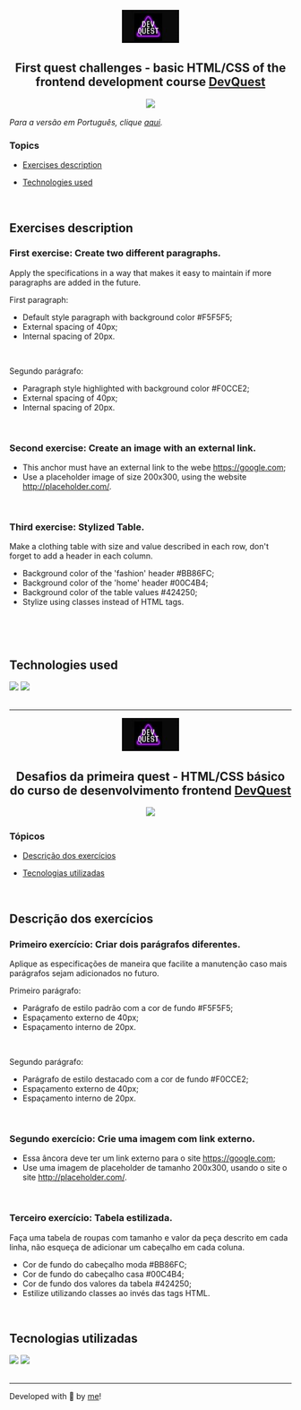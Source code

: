
<p align='center'> <img src="logo-devQuest.jpg" alt="Course logo"> </p>

<h2 align='center'> First quest challenges - basic HTML/CSS of the frontend development course <a href="https://devemdobro.com/lista/">DevQuest</a></h2>

<div align='center'>
	<img src="http://img.shields.io/static/v1?label=EXERCISES&message=DELIVERED&color=lightblue&style=for-the-badge"/>
</div>


_Para a versão em Português, clique [aqui](#portuguese)._


### Topics

- [Exercises description](#exercises-description)

- [Technologies used](#technologies-used)


<br>

## Exercises description

<p align="justify">

### First exercise: Create two different paragraphs.

Apply the specifications in a way that makes it easy to maintain if more paragraphs are added in the future.

First paragraph: 

- Default style paragraph with background color #F5F5F5;
- External spacing of 40px;
- Internal spacing of 20px.

<br>

Segundo parágrafo: 

- Paragraph style highlighted with background color #F0CCE2;
- External spacing of 40px;
- Internal spacing of 20px.

<br>

### Second exercise: Create an image with an external link.

- This anchor must have an external link to the webe https://google.com;
- Use a placeholder image of size 200x300, using the website http://placeholder.com/.


<br>

### Third exercise: Stylized Table.

Make a clothing table with size and value described in each row, don't forget to add a header in each column.

- Background color of the 'fashion' header #BB86FC;
- Background color of the 'home' header #00C4B4;
- Background color of the table values #424250;
- Stylize using classes instead of HTML tags.

<br>

</p>

<br>

## Technologies used

<div>
  <img src="https://img.shields.io/badge/HTML5-E34F26?style=for-the-badge&logo=html5&logoColor=white">
  <img src="https://img.shields.io/badge/CSS3-1572B6?style=for-the-badge&logo=css3&logoColor=white">
</div>

<br>

<hr>

<div id="portuguese">

<p align='center'> <img src="logo-devQuest.jpg" alt="Course logo"> </p>

<h2 align='center'> Desafios da primeira quest - HTML/CSS básico do curso de desenvolvimento frontend <a href="https://devemdobro.com/lista/">DevQuest</a></h2>


<div align='center'>
	<img src="http://img.shields.io/static/v1?label=EXERCISES&message=DELIVERED&color=lightblue&style=for-the-badge"/>
</div>


### Tópicos 

- [Descrição dos exercícios](#descrição-dos-exercícios)

- [Tecnologias utilizadas](#tecnologias-utilizadas)


<br>

## Descrição dos exercícios 

<p align="justify">

### Primeiro exercício: Criar dois parágrafos diferentes.

Aplique as especificações de maneira que facilite a manutenção caso mais parágrafos sejam adicionados no futuro.

Primeiro parágrafo: 

- Parágrafo de estilo padrão com a cor de fundo #F5F5F5;
- Espaçamento externo de 40px;
- Espaçamento interno de 20px.

<br>

Segundo parágrafo: 

- Parágrafo de estilo destacado com a cor de fundo #F0CCE2;
- Espaçamento externo de 40px;
- Espaçamento interno de 20px.

<br>

### Segundo exercício: Crie uma imagem com link externo.

- Essa âncora deve ter um link externo para o site https://google.com;
- Use uma imagem de placeholder de tamanho 200x300, usando o site o site http://placeholder.com/.


<br>

### Terceiro exercício: Tabela estilizada.

Faça uma tabela de roupas com tamanho e valor da peça descrito em cada linha, não esqueça de adicionar um cabeçalho em cada coluna.

- Cor de fundo do cabeçalho moda #BB86FC;
- Cor de fundo do cabeçalho casa #00C4B4;
- Cor de fundo dos valores da tabela #424250;
- Estilize utilizando classes ao invés das tags HTML.


<br>

</p>


## Tecnologias utilizadas

<div>
  <img src="https://img.shields.io/badge/HTML5-E34F26?style=for-the-badge&logo=html5&logoColor=white">
  <img src="https://img.shields.io/badge/CSS3-1572B6?style=for-the-badge&logo=css3&logoColor=white">
</div>

<br>

<hr>

Developed with 🧡 by [me](https://www.linkedin.com/in/carolinebarbosavilar/)!
